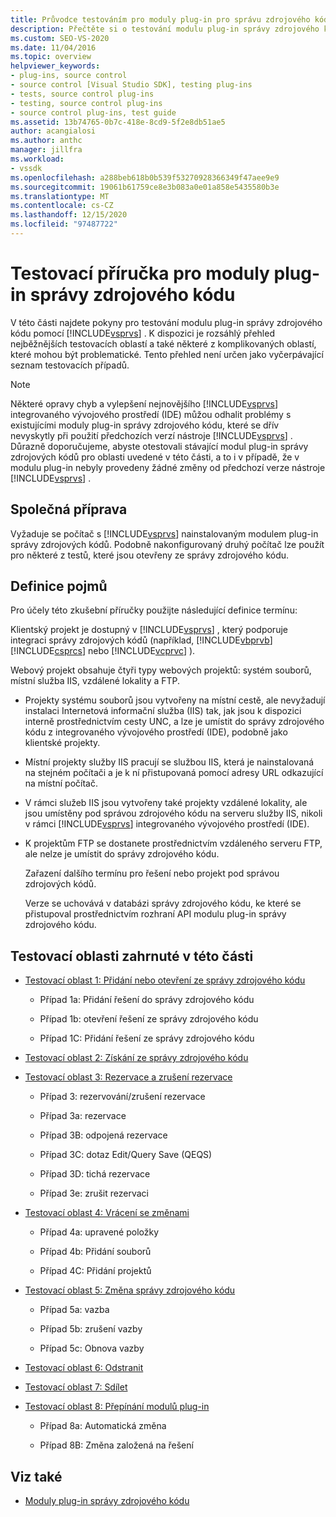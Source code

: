 ```yaml
---
title: Průvodce testováním pro moduly plug-in pro správu zdrojového kódu | Microsoft Docs
description: Přečtěte si o testování modulu plug-in správy zdrojového kódu pomocí sady Visual Studio. Tento přehled zahrnuje běžné oblasti testování.
ms.custom: SEO-VS-2020
ms.date: 11/04/2016
ms.topic: overview
helpviewer_keywords:
- plug-ins, source control
- source control [Visual Studio SDK], testing plug-ins
- tests, source control plug-ins
- testing, source control plug-ins
- source control plug-ins, test guide
ms.assetid: 13b74765-0b7c-418e-8cd9-5f2e8db51ae5
author: acangialosi
ms.author: anthc
manager: jillfra
ms.workload:
- vssdk
ms.openlocfilehash: a288beb618b0b539f53270928366349f47aee9e9
ms.sourcegitcommit: 19061b61759ce8e3b083a0e01a858e5435580b3e
ms.translationtype: MT
ms.contentlocale: cs-CZ
ms.lasthandoff: 12/15/2020
ms.locfileid: "97487722"
---
```

# <a name="test-guide-for-source-control-plug-ins"></a>Testovací příručka pro moduly plug-in správy zdrojového kódu
V této části najdete pokyny pro testování modulu plug-in správy zdrojového kódu pomocí [!INCLUDE[vsprvs](../../code-quality/includes/vsprvs_md.md)] . K dispozici je rozsáhlý přehled nejběžnějších testovacích oblastí a také některé z komplikovaných oblastí, které mohou být problematické. Tento přehled není určen jako vyčerpávající seznam testovacích případů.

> [!NOTE]
> Některé opravy chyb a vylepšení nejnovějšího [!INCLUDE[vsprvs](../../code-quality/includes/vsprvs_md.md)] integrovaného vývojového prostředí (IDE) můžou odhalit problémy s existujícími moduly plug-in správy zdrojového kódu, které se dřív nevyskytly při použití předchozích verzí nástroje [!INCLUDE[vsprvs](../../code-quality/includes/vsprvs_md.md)] . Důrazně doporučujeme, abyste otestovali stávající modul plug-in správy zdrojových kódů pro oblasti uvedené v této části, a to i v případě, že v modulu plug-in nebyly provedeny žádné změny od předchozí verze nástroje [!INCLUDE[vsprvs](../../code-quality/includes/vsprvs_md.md)] .

## <a name="common-preparation"></a>Společná příprava
 Vyžaduje se počítač s [!INCLUDE[vsprvs](../../code-quality/includes/vsprvs_md.md)] nainstalovaným modulem plug-in správy zdrojových kódů. Podobně nakonfigurovaný druhý počítač lze použít pro některé z testů, které jsou otevřeny ze správy zdrojového kódu.

## <a name="definition-of-terms"></a>Definice pojmů
 Pro účely této zkušební příručky použijte následující definice termínu:

 Klientský projekt je dostupný v [!INCLUDE[vsprvs](../../code-quality/includes/vsprvs_md.md)] , který podporuje integraci správy zdrojových kódů (například, [!INCLUDE[vbprvb](../../code-quality/includes/vbprvb_md.md)] [!INCLUDE[csprcs](../../data-tools/includes/csprcs_md.md)] nebo [!INCLUDE[vcprvc](../../code-quality/includes/vcprvc_md.md)] ).

 Webový projekt obsahuje čtyři typy webových projektů: systém souborů, místní služba IIS, vzdálené lokality a FTP.

- Projekty systému souborů jsou vytvořeny na místní cestě, ale nevyžadují instalaci Internetová informační služba (IIS) tak, jak jsou k dispozici interně prostřednictvím cesty UNC, a lze je umístit do správy zdrojového kódu z integrovaného vývojového prostředí (IDE), podobně jako klientské projekty.

- Místní projekty služby IIS pracují se službou IIS, která je nainstalovaná na stejném počítači a je k ní přistupovaná pomocí adresy URL odkazující na místní počítač.

- V rámci služeb IIS jsou vytvořeny také projekty vzdálené lokality, ale jsou umístěny pod správou zdrojového kódu na serveru služby IIS, nikoli v rámci [!INCLUDE[vsprvs](../../code-quality/includes/vsprvs_md.md)] integrovaného vývojového prostředí (IDE).

- K projektům FTP se dostanete prostřednictvím vzdáleného serveru FTP, ale nelze je umístit do správy zdrojového kódu.

  Zařazení dalšího termínu pro řešení nebo projekt pod správou zdrojových kódů.

  Verze se uchovává v databázi správy zdrojového kódu, ke které se přistupoval prostřednictvím rozhraní API modulu plug-in správy zdrojového kódu.

## <a name="test-areas-covered-in-this-section"></a>Testovací oblasti zahrnuté v této části

- [Testovací oblast 1: Přidání nebo otevření ze správy zdrojového kódu](../../extensibility/internals/test-area-1-add-to-open-from-source-control.md)

  - Případ 1a: Přidání řešení do správy zdrojového kódu

  - Případ 1b: otevření řešení ze správy zdrojového kódu

  - Případ 1C: Přidání řešení ze správy zdrojového kódu

- [Testovací oblast 2: Získání ze správy zdrojového kódu](../../extensibility/internals/test-area-2-get-from-source-control.md)

- [Testovací oblast 3: Rezervace a zrušení rezervace](../../extensibility/internals/test-area-3-check-out-undo-checkout.md)

  - Případ 3: rezervování/zrušení rezervace

  - Případ 3a: rezervace

  - Případ 3B: odpojená rezervace

  - Případ 3C: dotaz Edit/Query Save (QEQS)

  - Případ 3D: tichá rezervace

  - Případ 3e: zrušit rezervaci

- [Testovací oblast 4: Vrácení se změnami](../../extensibility/internals/test-area-4-check-in.md)

  - Případ 4a: upravené položky

  - Případ 4b: Přidání souborů

  - Případ 4C: Přidání projektů

- [Testovací oblast 5: Změna správy zdrojového kódu](../../extensibility/internals/test-area-5-change-source-control.md)

  - Případ 5a: vazba

  - Případ 5b: zrušení vazby

  - Případ 5c: Obnova vazby

- [Testovací oblast 6: Odstranit](../../extensibility/internals/test-area-6-delete.md)

- [Testovací oblast 7: Sdílet](../../extensibility/internals/test-area-7-share.md)

- [Testovací oblast 8: Přepínání modulů plug-in](../../extensibility/internals/test-area-8-plug-in-switching.md)

  - Případ 8a: Automatická změna

  - Případ 8B: Změna založená na řešení

## <a name="see-also"></a>Viz také
- [Moduly plug-in správy zdrojového kódu](../../extensibility/source-control-plug-ins.md)
